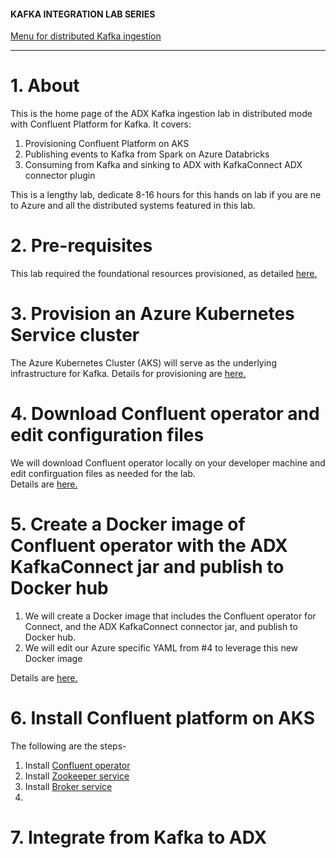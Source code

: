#### KAFKA INTEGRATION LAB SERIES

[Menu for distributed Kafka ingestion](../README.md)
<hr>

# 1. About

This is the home page of the ADX Kafka ingestion lab in distributed mode with Confluent Platform for Kafka.
It covers:
1.  Provisioning Confluent Platform on AKS
2.  Publishing events to Kafka from Spark on Azure Databricks
3.  Consuming from Kafka and sinking to ADX with KafkaConnect ADX connector plugin

This is a lengthy lab, dedicate 8-16 hours for this hands on lab if you are ne to Azure and all the distributed systems featured in this lab.

# 2. Pre-requisites

This lab required the foundational resources provisioned, as detailed [here.](../common/README.md)

# 3. Provision an Azure Kubernetes Service cluster
The Azure Kubernetes Cluster (AKS) will serve as the underlying infrastructure for Kafka.  Details for provisioning are [here.](create-aks.md)

# 4. Download Confluent operator and edit configuration files 
We will download Confluent operator locally on your developer machine and edit confirguation files as needed for the lab.  <br>
Details are [here.](download-operator.md)

# 5. Create a Docker image of Confluent operator with the ADX KafkaConnect jar and publish to Docker hub
1. We will create a Docker image that includes the Confluent operator for Connect, and the ADX KafkaConnect connector jar, and publish to Docker hub.
2.  We will edit our Azure specific YAML from #4 to leverage this new Docker image

Details are [here.](bake-connector-image.md)


# 6. Install Confluent platform on AKS
The following are the steps-
1.  Install [Confluent operator](install-operator.md)
2.  Install [Zookeeper service](install-zookeeper.md)
3.  Install [Broker service](install-broker.md)
4.  

# 7. Integrate from Kafka to ADX





